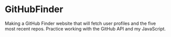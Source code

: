 # GitHubFinder

Making a GitHub Finder website that will fetch user profiles and the five most recent repos. Practice working with the GitHub API and my JavaScript. 
